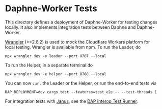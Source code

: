 # Daphne-Worker Tests

This directory defines a deployment of Daphne-Worker for testing changes
locally. It also implements integration tests between Daphne and
Daphne-Worker.

[Wrangler](https://github.com/cloudflare/wrangler2) (>=2.6.2) is used to mock
the Cloudflare Workers platform for local testing. Wrangler is available from
npm. To run the Leader, do

```
npx wrangler dev -e leader --port 8787 --local
```

To run the Helper, in a separate terminal do

```
npx wrangler dev -e helper --port 8788 --local
```

You can now `curl` the Leader or the Helper, or run the end-to-end tests via

```
DAP_DEPLOYMENT=dev cargo test --features=test_e2e -- --test-threads 1
```

For integration tests with [Janus](https://github.com/divviup/janus), see the
[DAP Interop Test Runner](https://github.com/divergentdave/dap-interop-test-runner).
